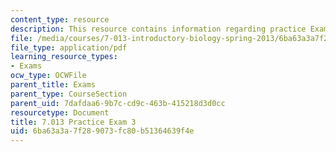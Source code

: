 ```yaml
---
content_type: resource
description: This resource contains information regarding practice Exam 3.
file: /media/courses/7-013-introductory-biology-spring-2013/6ba63a3a7f289073fc80b51364639f4e_MIT7_013S13_Exam_3.pdf
file_type: application/pdf
learning_resource_types:
- Exams
ocw_type: OCWFile
parent_title: Exams
parent_type: CourseSection
parent_uid: 7dafdaa6-9b7c-cd9c-463b-415218d3d0cc
resourcetype: Document
title: 7.013 Practice Exam 3
uid: 6ba63a3a-7f28-9073-fc80-b51364639f4e
---
```

